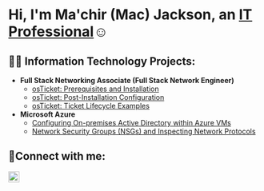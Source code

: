 <h1>Hi, I'm Ma'chir (Mac) Jackson, an <a href="https://linkedin.com/in/machir-jackson">IT Professional</a>☺</h1>

<h2>👨‍💻 Information Technology Projects:</h2>

- <b>Full Stack Networking Associate (Full Stack Network Engineer)</b>
  - [osTicket: Prerequisites and Installation](https://github.com/Mac-Jackson/osticket-prereqs)
  - [osTicket: Post-Installation Configuration](https://github.com/Mac-Jackson/post-install-config)
  - [osTicket: Ticket Lifecycle Examples](https://github.com/Mac-Jackson/ticket-lifecycle)
- <b>Microsoft Azure</b>
  - [Configuring On-premises Active Directory within Azure VMs](https://github.com/Mac-Jackson/configure-ad)
  - [Network Security Groups (NSGs) and Inspecting Network Protocols](https://github.com/Mac-Jackson/azure-network-protocols)

<h2>🤳Connect with me:</h2>


[<img align="left" alt="Josh | LinkedIn" width="22px" src="https://cdn.jsdelivr.net/npm/simple-icons@v3/icons/linkedin.svg" />][linkedin]



[linkedin]: https://linkedin.com/in/machir-jackson
